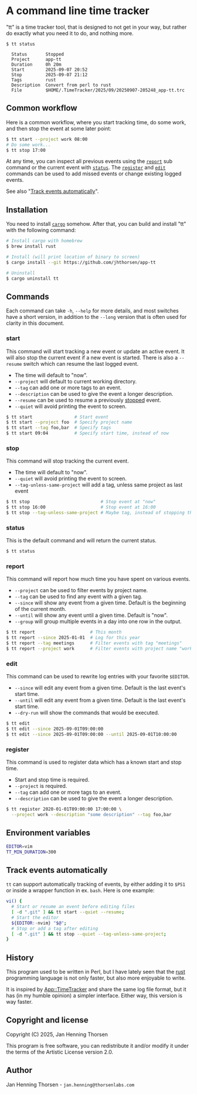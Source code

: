# A command line time tracker

"tt" is a time tracker tool, that is designed to not get in your way, but rather do exactly what you need it to do, and nothing more.

```
$ tt status

  Status       Stopped
  Project      app-tt
  Duration     0h 20m
  Start        2025-09-07 20:52
  Stop         2025-09-07 21:12
  Tags         rust
  Description  Convert from perl to rust
  File         $HOME/.TimeTracker/2025/09/20250907-205248_app-tt.trc

```

## Common workflow

Here is a common workflow, where you start tracking time, do some work, and then stop the event at some later point:

```bash
$ tt start --project work 08:00
# Do some work...
$ tt stop 17:00
```

At any time, you can inspect all previous events using the [`report`](#report) sub command or the current event with [`status`](#status). The [`register`](#register) and [`edit`](#edit) commands can be used to add missed events or change existing logged events.

See also "[Track events automatically](#track-events-automatically)".

## Installation

You need to install [`cargo`](https://rustup.rs) somehow. After that, you can build and install "tt" with the following command:

```bash
# Install cargo with homebrew
$ brew install rust

# Install (will print location of binary to screen)
$ cargo install --git https://github.com/jhthorsen/app-tt

# Uninstall
$ cargo uninstall tt
```

## Commands

Each command can take `-h`, `--help` for more details, and most switches have a short version, in addition to the `--long` version that is often used for clarity in this document.

### start

This command will start tracking a new event or update an active event. It will also stop the current event if a new event is started. There is also a `--resume` switch which can resume the last logged event.

* The time will default to "now".
* `--project` will default to current working directory.
* `--tag` can add one or more tags to an event.
* `--description` can be used to give the event a longer description.
* `--resume` can be used to resume a previously [stopped](#stop) event.
* `--quiet` will avoid printing the event to screen.

```bash
$ tt start                # Start event
$ tt start --project foo  # Specify project name
$ tt start --tag foo,bar  # Specify tags
$ tt start 09:04          # Specify start time, instead of now
```

### stop

This command will stop tracking the current event.

* The time will default to "now".
* `--quiet` will avoid printing the event to screen.
* `--tag-unless-same-project` will add a tag, unless same project as last event

```bash
$ tt stop                           # Stop event at "now"
$ tt stop 16:00                     # Stop event at 16:00
$ tt stop --tag-unless-same-project # Maybe tag, instead of stopping the event
```

### status

This is the default command and will return the current status.

```bash
$ tt status
```

### report

This command will report how much time you have spent on various events.

* `--project` can be used to filter events by project name.
* `--tag` can be used to find any event with a given tag.
* `--since` will show any event from a given time. Default is the beginning of the current month.
* `--until` will show any event until a given time. Default is "now".
* `--group` will group multiple events in a day into one row in the output.

```bash
$ tt report                     # This month
$ tt report --since 2025-01-01  # Log for this year
$ tt report --tag meetings      # Filter events with tag "meetings"
$ tt report --project work      # Filter events with project name "work"
```

### edit

This command can be used to rewrite log entries with your favorite `$EDITOR`.

* `--since` will edit any event from a given time. Default is the last event's start time.
* `--until` will edit any event from a given time. Default is the last event's start time.
* `--dry-run` will show the commands that would be executed.

```bash
$ tt edit
$ tt edit --since 2025-09-01T09:00:00
$ tt edit --since 2025-09-01T09:00:00 --until 2025-09-01T10:00:00
```

### register

This command is used to register data which has a known start and stop time.

* Start and stop time is required.
* `--project` is required.
* `--tag` can add one or more tags to an event.
* `--description` can be used to give the event a longer description.

```bash
$ tt register 2020-01-01T09:00:00 17:00:00 \
  --project work --description "some description" --tag foo,bar
```

## Environment variables

```bash
EDITOR=vim
TT_MIN_DURATION=300
```

## Track events automatically

`tt` can support automatically tracking of events, by either adding it to `$PS1` or inside a wrapper function in ex. `bash`. Here is one example:

```bash
vi() {
  # Start or resume an event before editing files
  [ -d ".git" ] && tt start --quiet --resume;
  # Start the editor
  ${EDITOR:-nvim} "$@";
  # Stop or add a tag after editing
  [ -d ".git" ] && tt stop --quiet --tag-unless-same-project;
}
```

## History

This program used to be written in Perl, but I have lately seen that the [rust](https://www.rust-lang.org/) programming language is not only faster, but also more enjoyable to write.

It is inspired by [App::TimeTracker](https://metacpan.org/pod/App%3A%3ATimeTracker) and share the same log file format, but it has (in my humble opinion) a simpler interface. Either way, this version is way faster.

## Copyright and license

Copyright (C) 2025, Jan Henning Thorsen

This program is free software, you can redistribute it and/or modify it under the terms of the Artistic License version 2.0.

## Author

Jan Henning Thorsen - `jan.henning@thorsenlabs.com`
